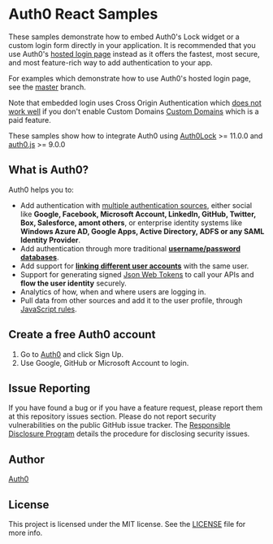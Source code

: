 # Auth0 React Samples

These samples demonstrate how to embed Auth0's Lock widget or a custom login form directly in your application. It is recommended that you use Auth0's [hosted login page](https://auth0.com/docs/hosted-pages/login) instead as it offers the fastest, most secure, and most feature-rich way to add authentication to your app.

For examples which demonstrate how to use Auth0's hosted login page, see the [master](https://github.com/auth0-samples/auth0-react-samples) branch.

Note that embedded login uses Cross Origin Authentication which [does not work well](https://auth0.com/docs/cross-origin-authentication#limitations-of-cross-origin-authentication) if you don't enable Custom Domains [Custom Domains](https://auth0.com/docs/custom-domains) which is a paid feature. 

These samples show how to integrate Auth0 using [Auth0Lock](https://github.com/auth0/lock) >= 11.0.0 and [auth0.js](https://github.com/auth0/auth0.js) >= 9.0.0

## What is Auth0?

Auth0 helps you to:

* Add authentication with [multiple authentication sources](https://docs.auth0.com/identityproviders), either social like **Google, Facebook, Microsoft Account, LinkedIn, GitHub, Twitter, Box, Salesforce, amont others**, or enterprise identity systems like **Windows Azure AD, Google Apps, Active Directory, ADFS or any SAML Identity Provider**.
* Add authentication through more traditional **[username/password databases](https://docs.auth0.com/mysql-connection-tutorial)**.
* Add support for **[linking different user accounts](https://docs.auth0.com/link-accounts)** with the same user.
* Support for generating signed [Json Web Tokens](https://docs.auth0.com/jwt) to call your APIs and **flow the user identity** securely.
* Analytics of how, when and where users are logging in.
* Pull data from other sources and add it to the user profile, through [JavaScript rules](https://docs.auth0.com/rules).

## Create a free Auth0 account

1. Go to [Auth0](https://auth0.com/signup) and click Sign Up.
2. Use Google, GitHub or Microsoft Account to login.

## Issue Reporting

If you have found a bug or if you have a feature request, please report them at this repository issues section. Please do not report security vulnerabilities on the public GitHub issue tracker. The [Responsible Disclosure Program](https://auth0.com/whitehat) details the procedure for disclosing security issues.

## Author

[Auth0](auth0.com)

## License

This project is licensed under the MIT license. See the [LICENSE](LICENSE.txt) file for more info.
